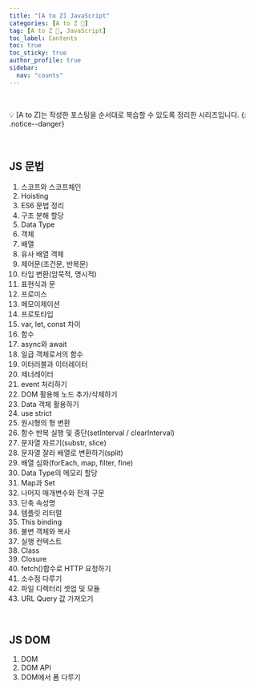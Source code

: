 ```yaml
---
title: "[A to Z] JavaScript"
categories: [A to Z 📌]
tag: [A to Z 📌, JavaScript]
toc_label: Contents
toc: true
toc_sticky: true
author_profile: true
sidebar:
  nav: "counts"
---
```


<br>

💡 [A to Z]는 작성한 포스팅을 순서대로 복습할 수 있도록 정리한 시리즈입니다.
{: .notice--danger}

<br>

## JS 문법

1. 스코프와 스코프체인
2. Hoisting
3. ES6 문법 정리
4. 구조 분해 할당
5. Data Type
6. 객체
7. 배열
8. 유사 배열 객체
9. 제어문(조건문, 반복문)
10. 타입 변환(암묵적, 명시적)
11. 표현식과 문
12. 프로미스
13. 메모이제이션
14. 프로토타입
15. var, let, const 차이
16. 함수
17. async와 await
18. 일급 객체로서의 함수
19. 이터러블과 이터레이터
20. 제너레이터
21. event 처리하기
22. DOM 활용해 노드 추가/삭제하기
23. Data 객체 활용하기
24. use strict
25. 원시형의 형 변환
26. 함수 반복 실행 및 중단(setInterval / clearInterval)
27. 문자열 자르기(substr, slice)
28. 문자열 잘라 배열로 변환하기(split)
29. 배열 심화(forEach, map, filter, fine)
30. Data Type의 메모리 할당
31. Map과 Set
32. 나머지 매개변수와 전개 구문
33. 단축 속성명
34. 템플릿 리터럴
35. This binding
36. 불변 객체와 복사
37. 실행 컨텍스트
38. Class
39. Closure
40. fetch()함수로 HTTP 요청하기
41. 소수점 다루기
42. 파일 디렉터리 셋업 및 모듈
43. URL Query 값 가져오기

<br>

## JS DOM

1. DOM
2. DOM API
3. DOM에서 폼 다루기
